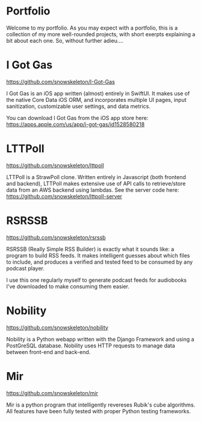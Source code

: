# Portfolio
Welcome to my portfolio. As you may expect with a portfolio, this is a collection of my more well-rounded projects, with short exerpts explaining a bit about each one. So, without further adieu....

# I Got Gas
https://github.com/snowskeleton/I-Got-Gas

I Got Gas is an iOS app written (almost) entirely in SwiftUI. It makes use of the native Core Data iOS ORM, and incorporates multiple UI pages, input sanitization, customizable user settings, and data metrics.

You can download I Got Gas from the iOS app store here: https://apps.apple.com/us/app/i-got-gas/id1528580218

# LTTPoll
https://github.com/snowskeleton/lttpoll

LTTPoll is a StrawPoll clone. Written entirely in Javascript (both frontend and backend), LTTPoll makes extensive use of API calls to retrieve/store data from an AWS backend using lambdas. See the server code here: https://github.com/snowskeleton/lttpoll-server


# RSRSSB

https://github.com/snowskeleton/rsrssb

RSRSSB (Really Simple RSS Builder) is exactly what it sounds like: a program to build RSS feeds. It makes intelligent guesses about which files to include, and produces a verified and tested feed to be consumed by any podcast player.

I use this one regularly myself to generate podcast feeds for audiobooks I've downloaded to make consuming them easier.

# Nobility
https://github.com/snowskeleton/nobility

Nobility is a Python webapp written with the Django Framework and using a PostGreSQL database. Nobility uses HTTP requests to manage data between front-end and back-end.

# Mir
https://github.com/snowskeleton/mir

Mir is a python program that intelligently revereses Rubik's cube algorithms. All features have been fully tested with proper Python testing frameworks.
